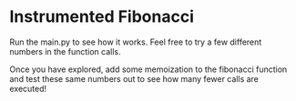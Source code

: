 # Instrumented Fibonacci

Run the main.py to see how it works. Feel free to try a few different numbers in the function calls. 

Once you have explored, add some memoization to the fibonacci function and test these same numbers out to see how many fewer calls are executed!